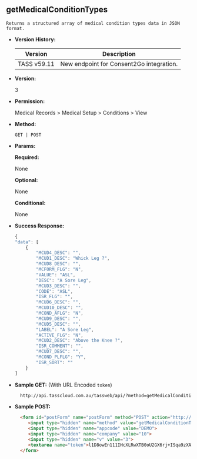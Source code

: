 **getMedicalConditionTypes**
----
	Returns a structured array of medical condition types data in JSON format.
  
* **Version History:**

    Version | Description
    --- | --- |
    TASS v59.11 | New endpoint for Consent2Go integration.

* **Version:**

  3

* **Permission:**

  Medical Records > Medical Setup > Conditions > View

* **Method:**

  `GET | POST`
  
*  **Params:**

   **Required:**
 
   None

   **Optional:**

   None

   **Conditional:**

   None

* **Success Response:**

    ```javascript
    {
    "data": [
        {
            "MCUD4_DESC": "",
            "MCUD1_DESC": "Whick Leg ?",
            "MCUD8_DESC": "",
            "MCFORM_FLG": "N",
            "VALUE": "ASL",
            "DESC": "A Sore Leg",
            "MCUD3_DESC": "",
            "CODE": "ASL",
            "ISR_FLG": "",
            "MCUD6_DESC": "",
            "MCUD10_DESC": "",
            "MCOND_AFLG": "N",
            "MCUD9_DESC": "",
            "MCUD5_DESC": "",
            "LABEL": "A Sore Leg",
            "ACTIVE_FLG": "N",
            "MCUD2_DESC": "Above the Knee ?",
            "ISR_COMMENT": "",
            "MCUD7_DESC": "",
            "MCOND_PLFLG": "Y",
            "ISR_SORT": ""
        }
    ]
    ```
 
* **Sample GET:** (With URL Encoded `token`)

  ```HTML
    http://api.tasscloud.com.au/tassweb/api/?method=getMedicalConditionTypes&appcode=DEMO&company=10&v=3&token=l1D8owEn111IHcXLRwXTB0oU2GX6rj%2BISqa9zXA8We3J3mwgjW5pdUvFK3%2FIZ4mJ4bMyfKTmEoup%2B3tTE9GeLQ%3D%3D
  ```
  
* **Sample POST:**

  ```HTML
    <form id="postForm" name="postForm" method="POST" action="http://api.tasscloud.com.au/tassweb/api/">
       <input type="hidden" name="method" value="getMedicalConditionTypes">
       <input type="hidden" name="appcode" value="DEMO">
       <input type="hidden" name="company" value="10">
       <input type="hidden" name="v" value="3">
       <textarea name="token">l1D8owEn111IHcXLRwXTB0oU2GX6rj+ISqa9zXA8We3J3mwgjW5pdUvFK3/IZ4mJ4bMyfKTmEoup+3tTE9GeLQ==</textarea>
    </form>
  ```
